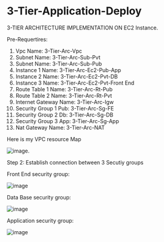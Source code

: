# 3-Tier-Application-Deploy 
3-TIER ARCHITECTURE IMPLEMENTATION ON EC2 Instance.

Pre-Requertires:

1) Vpc Name:  3-Tier-Arc-Vpc
2) Subnet Name: 3-Tier-Arc-Sub-Pvt
3) Subnet Name: 3-Tier-Arc-Sub-Pub
4) Instance 1 Name: 3-Tier-Arc-Ec2-Pub-App
5) Instance 2 Name: 3-Tier-Arc-Ec2-Pvt-DB
6) Instance 3 Name: 3-Tier-Arc-Ec2-Pvt-Front End
7) Route Table 1 Name: 3-Tier-Arc-Rt-Pub
8) Route Table 2 Name: 3-Tier-Arc-Rt-Pvt
9) Internet Gateway Name: 3-Tier-Arc-Igw
10) Security Group 1 Pub: 3-Tier-Arc-Sg-FE
11) Security Group 2 Db: 3-Tier-Arc-Sg-DB
12) Security Group 3 App: 3-Tier-Arc-Sg-App
13) Nat Gateway Name: 3-Tier-Arc-NAT

Here is my VPC resource Map

![image](https://github.com/venkey12319/3-Tier-Application-Deploy/assets/167093427/0b03d765-732f-4182-b86b-a317ff550f9b).

Step 2: Establish connection between 3 Secutiy groups

Front End security group:

![image](https://github.com/venkey12319/3-Tier-Application-Deploy/assets/167093427/9c032ae6-31ea-4fcf-8014-fc872617bf77)

Data Base security group:

![image](https://github.com/venkey12319/3-Tier-Application-Deploy/assets/167093427/0bf4d26e-fbd9-4ed9-b88c-8fb0fe4c6a8b)

Application security group:

![image](https://github.com/venkey12319/3-Tier-Application-Deploy/assets/167093427/61937e1e-5e57-4be0-ad8b-7b913ba27878)




